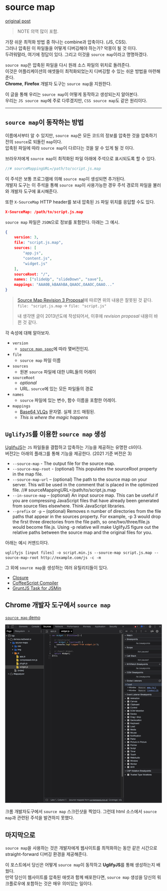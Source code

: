 # source map

[original post](https://blog.teamtreehouse.com/introduction-source-maps)

> NOTE 의역 많이 포함.

가장 쉬운 최적화 방법 중 하나는 combine과 압축이다. (JS, CSS).  
그러나 압축된 이 파일들을 어떻게 디버깅해야 하는가? 악몽이 될 것 이다.  
두려워말라, 여기에 정답이 있다. 그리고 이것을 `source map`이라고 명명하겠다.  

`source map`은 압축된 파일을 다시 원래 소스 파일의 위치로 돌려준다.  
이것은 어플리케이션의 애셋들이 최적화되었는지 디버깅할 수 있는 쉬운 방법을 마련해준다.  
**Chrome**, **Firefox** 개발자 도구는 `source map`을 지원한다.  

이 글을 통해 우리는 `source map`이 어떻게 동작하고 생성되는지 알아본다.  
우리는 `JS source map`에 주로 다루겠지만, `CSS source map`도 같은 원리이다.  

---

## `source map`이 동작하는 방법

이름에서부터 알 수 있지만, `source map`은 모든 코드의 정보를 압축한 것을 압축하기 전의 `source`로 되돌린 `map`이다.  
압축된 파일에 따라 `source map`이 다르다는 것을 알 수 있게 될 것 이다.  

브라우저에게 `source map`이 최적화된 파일 아래에 주석으로 표시되도록 할 수 있다.  

```js
//# sourceMappingURL=/path/to/script.js.map
```

이 주석은 보통 프로그램에 의해 `source map`이 생성되면 추가된다.  
개발자 도구는 이 주석을 통해 `source map`이 사용가능한 경우 주석 경로의 파일을 불러와 개발자 도구에 표시해준다.  

또한 `X-SourceMap` HTTP header를 보내 압축된 `JS` 파일 위치를 응답할 수도 있다.

```json
X-SourceMap: /path/to/script.js.map
```

`source map` 파일은 `JSON`으로 정보를 포함한다. 아래는 그 예시.  

```json
{
    version: 3,
    file: "script.js.map",
    sources: [
        "app.js",
        "content.js",
        "widget.js"
    ],
    sourceRoot: "/",
    names: ["slideUp", "slideDown", "save"],
    mappings: "AAA0B,kBAAhBA,QAAOC,OAAOC,OAAO..."
}
```

> [Source Map Revision 3 Proposal](https://docs.google.com/document/d/1U1RGAehQwRypUTovF1KRlpiOFze0b-_2gc6fAH0KY0k/edit)에 따르면 위의 내용은 잘못된 것 같다.
> `file: "script.js.map` -> `file: "script.js"`
>
> 내 생각엔 글이 2013년도에 작성되어서, 이후에 *revision proposal* 내용이 바뀐 것 같다.

각 속성에 대해 알아보자.  

- `version`
  - [`source map spec`](https://docs.google.com/document/d/1U1RGAehQwRypUTovF1KRlpiOFze0b-_2gc6fAH0KY0k/edit)에 따라 몇버전인지.
- `file`
  - `source map` 파일 이름
- `sources`
  - 원본 `source` 파일에 대한 URL들의 어레이
- `sourceRoot`
  - *optional*
  - URL. `source`에 있는 모든 파일들의 경로
- `names`
  - `source` 파일에 있는 변수, 함수 이름을 포함한 어레이.
- `mappings`
  - [Base64 VLQs](https://blog.teamtreehouse.com/introduction-source-maps#:~:text=A%20string%20of-,Base64%20VLQs,-containing%20the%20actual) 문자열. 실제 코드 매핑된.
  - *This is where the magic happens*

## `UglifyJS`를 이용한 `source map` 생성

[UglifyJS](https://github.com/mishoo/UglifyJS)는 `JS` 파일들을 결합하고 압축하는 기능을 제공하는 유명한 cli이다.  
버전2는 아래의 플래그를 통해 기능을 제공한다. (2021 기준 버전은 3)  

- `--source-map` - The output file for the source map.
- `--source-map-root` - (optional) This populates the sourceRoot property in the map file.
- `--source-map-url` – (optional) The path to the source map on your server. This will be used in the comment that is placed in the optimized file. //# sourceMappingURL=/path/to/script.js.map
- `--in-source-map` – (optional) An input source map. This can be useful if you are compressing JavaScript files that have already been generated from source files elsewhere. Think JavaScript libraries.
- `--prefix` or `-p` – (optional) Removes n number of directories from the file paths that appear in the sources property. For example, -p 3 would drop the first three directories from the file path, so one/two/three/file.js would become file.js. Using -p relative will make UglifyJS figure out the relative paths between the source map and the original files for you.

아래는 예시 커맨드이다.  

```shell
uglifyjs [input files] -o script.min.js --source-map script.js.map --source-map-root http://example.com/js -c -m
```

그 외에 `source map`을 생성하는 여러 유틸리티들이 있다.

- [Closure](https://blog.teamtreehouse.com/introduction-source-maps#:~:text=are%20listed%20below.-,Closure,-CoffeeScript%20Compiler)
- [CoffeeScript Compiler](https://blog.teamtreehouse.com/introduction-source-maps#:~:text=CoffeeScript%20Compiler)
- [GruntJS Task for JSMin](https://blog.teamtreehouse.com/introduction-source-maps#:~:text=GruntJS%20Task%20for%20JSMin)

## Chrome 개발자 도구에서 `source map`

[`source map` demo](https://demos.mattwest.io/source-maps/)

![chrome developer tools source map screen shot](images/chrome-devtools-sourcemap.png)

크롬 개발자도구에서 `source map` 스크린샷을 찍었다. 그런데 html 소스에서 `source map`과 관련된 주석을 발견하지 못했다.  

## 마지막으로

`source map`을 사용하는 것은 개발자에게 웹사이트를 최적화하는 동안 같은 시간으로 straight-forward 디버깅 환경을 제공해준다.  

이 포스트에서 당신은 어떻게 `source map`이 동작하고 **UglifyJS**를 통해 생성하는지 배웠다.  
만약 당신이 웹사이트를 압축된 애셋과 함께 배포한다면, `source map` 생성을 당신의 워크플로우에 포함하는 것은 매우 의미있는 일이다.
